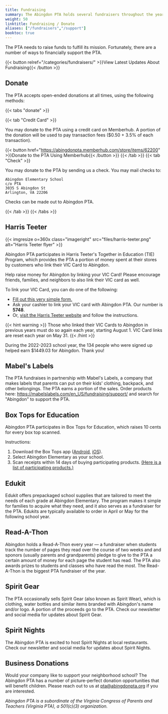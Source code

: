 ```yaml
---
title: Fundraising
summary: The Abingdon PTA holds several fundraisers throughout the year.
weight: 50
linktitle: Fundraising / Donate
aliases: ["/fundraisers","/support"]
booktoc: true
---
```


The PTA needs to raise funds to fulfill its mission. Fortunately, there are a number of ways to financially support the PTA.

{{< button relref="/categories/fundraisers/" >}}View Latest Updates About Fundraising{{< /button >}}

## Donate

The PTA accepts open-ended donations at all times, using the following methods:

{{< tabs "donate" >}}

{{< tab "Credit Card" >}}
<p>You may donate to the PTA using a credit card on Memberhub. A portion of the donation will be used to pay transaction fees ($0.50 + 3.5% of each transaction).</p>

{{< button href="https://abingdonpta.memberhub.com/store/items/62200" >}}Donate to the PTA Using Memberhub{{< /button >}}
{{< /tab >}}
{{< tab "Check" >}}
<p>You may donate to the PTA by sending us a check. You may mail checks to:</p>

<pre><code>Abingdon Elementary School
c/o PTA
3035 S Abingdon St
Arlington, VA 22206</pre></code>

<p>Checks can be made out to Abingdon PTA.</p>
{{< /tab >}}
{{< /tabs >}}

## Harris Teeter

{{< imgresize o=360x class="imageright" src="files/harris-teeter.png" alt="Harris Teeter flyer" >}}

Abingdon PTA participates in Harris Teeter's Together in Education (TIE) Program, which provides the PTA a portion of money spent at their stores by customers who link their VIC Card to Abingdon.

Help raise money for Abingdon by linking your VIC Card! Please encourage friends, families, and neighbors to also link their VIC card as well.

To link your VIC Card, you can do one of the following:
- [Fill out this very simple form.](https://docs.google.com/forms/d/e/1FAIpQLSeiAe72qt4qTb_b2xmB-TUZByVkD-QxfVNyFEEHGc6sGkFzYQ/viewform)
- Ask your cashier to link your VIC card with Abingdon PTA. Our number is **5748**.
- Or, [visit the Harris Teeter website](https://tie.harristeeter.com/tie/login) and follow the instructions.

{{< hint warning >}}
Those who linked their VIC Cards to Abingdon in previous years must do so again each year, starting August 1. VIC Card links are reset each year on May 31.
{{< /hint >}}

During the 2022-2023 school year, the 134 people who were signed up helped earn $1449.03 for Abingdon. Thank you!

<p style="clear:right;"></p>

## Mabel's Labels

The PTA fundraises in partnership with Mabel's Labels, a company that makes labels that parents can put on their kids' clothing, backpack, and other belongings. The PTA earns a portion of the sales. Order products here: https://mabelslabels.com/en_US/fundraising/support/ and search for "Abingdon" to support the PTA.

## Box Tops for Education

Abingdon PTA participates in Box Tops for Education, which raises 10 cents for every box top scanned.

Instructions: 

1. Download the Box Tops app ([Android](https://play.google.com/store/apps/details?id=com.generalmills.btfe&hl=en_US), [iOS](https://apps.apple.com/us/app/box-tops-for-education/id1150038564)).
1. Select Abingdon Elementary as your school.
1. Scan receipts within 14 days of buying participating products. [(Here is a list of participating products.)](https://www.boxtops4education.com/s/box-tops-products)

## Edukit

Edukit offers prepackaged school supplies that are tailored to meet the needs of each grade at Abingdon Elementary. The program makes it simple for families to acquire what they need, and it also serves as a fundraiser for the PTA. Edukits are typically available to order in April or May for the following school year.

## Read-A-Thon

Abingdon holds a Read-A-Thon every year — a fundraiser when students track the number of pages they read over the course of two weeks and and sponors (usually parents and grandparents) pledge to give to the PTA a certain amount of money for each page the student has read. The PTA also awards prizes to students and classes who have read the most. The Read-A-Thon is the biggest PTA fundraiser of the year.

## Spirit Gear

The PTA occasionally sells Spirit Gear (also known as Spirit Wear), which is clothing, water bottles and similar items branded with Abingdon's name and/or logo. A portion of the proceeds go to the PTA. Check our newsletter and social media for updates about Spirit Gear.

## Spirit Nights

The Abingdon PTA is excited to host Spirit Nights at local restaurants. Check our newsletter and social media for updates about Spirit Nights.

## Business Donations

Would your company like to support your neighborhood school? The Abingdon PTA has a number of picture-perfect donation opportunities that will benefit children. Please reach out to us at pta@abingdonpta.org if you are interested.

*Abingdon PTA is a subordinate of the Virginia Congress of Parents and Teachers (Virginia PTA), a 501(c)(3) organization.*